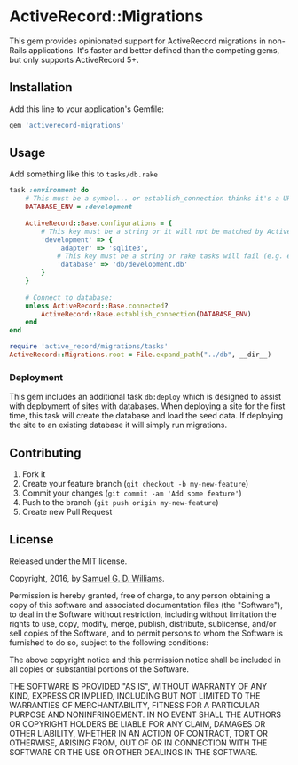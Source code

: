# ActiveRecord::Migrations

This gem provides opinionated support for ActiveRecord migrations in non-Rails applications. It's faster and better defined than the competing gems, but only supports ActiveRecord 5+.

## Installation

Add this line to your application's Gemfile:

```ruby
gem 'activerecord-migrations'
```

## Usage

Add something like this to `tasks/db.rake`

```ruby
task :environment do
	# This must be a symbol... or establish_connection thinks it's a URL.
	DATABASE_ENV = :development
	
	ActiveRecord::Base.configurations = {
		# This key must be a string or it will not be matched by ActiveRecord:
		'development' => {
			'adapter' => 'sqlite3',
			# This key must be a string or rake tasks will fail (e.g. each_current_configuration fails):
			'database' => 'db/development.db'
		}
	}
	
	# Connect to database:
	unless ActiveRecord::Base.connected?
		ActiveRecord::Base.establish_connection(DATABASE_ENV)
	end
end

require 'active_record/migrations/tasks'
ActiveRecord::Migrations.root = File.expand_path("../db", __dir__)
```

### Deployment

This gem includes an additional task `db:deploy` which is designed to assist with deployment of sites with databases. When deploying a site for the first time, this task will create the database and load the seed data. If deploying the site to an existing database it will simply run migrations.

## Contributing

1. Fork it
2. Create your feature branch (`git checkout -b my-new-feature`)
3. Commit your changes (`git commit -am 'Add some feature'`)
4. Push to the branch (`git push origin my-new-feature`)
5. Create new Pull Request

## License

Released under the MIT license.

Copyright, 2016, by [Samuel G. D. Williams](http://www.codeotaku.com/samuel-williams).

Permission is hereby granted, free of charge, to any person obtaining a copy
of this software and associated documentation files (the "Software"), to deal
in the Software without restriction, including without limitation the rights
to use, copy, modify, merge, publish, distribute, sublicense, and/or sell
copies of the Software, and to permit persons to whom the Software is
furnished to do so, subject to the following conditions:

The above copyright notice and this permission notice shall be included in
all copies or substantial portions of the Software.

THE SOFTWARE IS PROVIDED "AS IS", WITHOUT WARRANTY OF ANY KIND, EXPRESS OR
IMPLIED, INCLUDING BUT NOT LIMITED TO THE WARRANTIES OF MERCHANTABILITY,
FITNESS FOR A PARTICULAR PURPOSE AND NONINFRINGEMENT. IN NO EVENT SHALL THE
AUTHORS OR COPYRIGHT HOLDERS BE LIABLE FOR ANY CLAIM, DAMAGES OR OTHER
LIABILITY, WHETHER IN AN ACTION OF CONTRACT, TORT OR OTHERWISE, ARISING FROM,
OUT OF OR IN CONNECTION WITH THE SOFTWARE OR THE USE OR OTHER DEALINGS IN
THE SOFTWARE.

